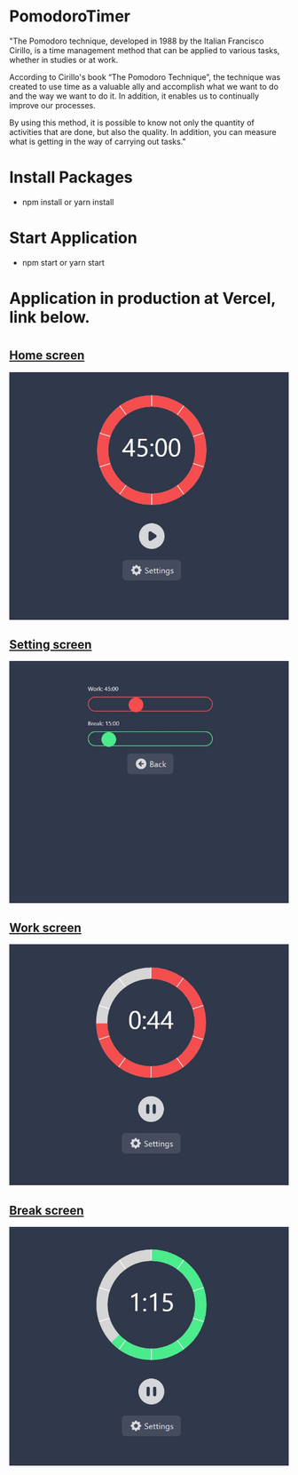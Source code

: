# PomodoroTimer

<p>"The Pomodoro technique, developed in 1988 by the Italian Francisco Cirillo, is a time management method that can be applied to various tasks, whether in studies or at work.</p>

<p>According to Cirillo's book “The Pomodoro Technique”, the technique was created to use time as a valuable ally and accomplish what we want to do and the way we want to do it. In addition, it enables us to continually improve our processes.</p>

<p>By using this method, it is possible to know not only the quantity of activities that are done, but also the quality. In addition, you can measure what is getting in the way of carrying out tasks."</p>

# Install Packages

- npm install or yarn install

# Start Application

- npm start or yarn start

# Application in production at Vercel, link below.

<h1><a href="https://pomodoro-timer-taupe.vercel.app/" alt="Application Pomodoro"></h1>


<h2>Home screen</h2>

<img src="./src/img/home_screen.jpg" alt="Home Screen"/>

<h2>Setting screen</h2>

<img src="./src/img/setting_screen.jpg" alt="Setting Screen"/>

<h2>Work screen</h2>

<img src="./src/img/work_screen.jpg" alt="Work Screen"/>

<h2>Break screen</h2>

<img src="./src/img/break_screen.jpg" alt="Break Screen"/>